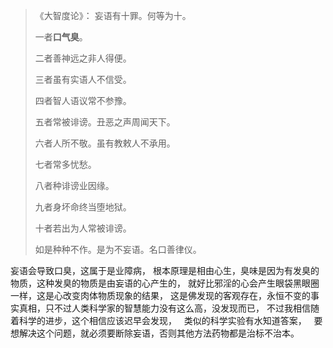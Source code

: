 > 《大智度论》：
> 妄语有十罪。何等为十。
> 
> 一者**口气臭**。
> 
> 二者善神远之非人得便。
> 
> 三者虽有实语人不信受。
> 
> 四者智人语议常不参豫。
> 
> 五者常被诽谤。丑恶之声周闻天下。
> 
> 六者人所不敬。虽有教敕人不承用。
> 
> 七者常多忧愁。
> 
> 八者种诽谤业因缘。
> 
> 九者身坏命终当堕地狱。
> 
> 十者若出为人常被诽谤。
> 
> 如是种种不作。是为不妄语。名口善律仪。

妄语会导致口臭，这属于是业障病，
根本原理是相由心生，臭味是因为有发臭的物质，这种发臭的物质是由妄语的心产生的，
就好比邪淫的心会产生眼袋黑眼圈一样，这是心改变肉体物质现象的结果，
这是佛发现的客观存在，永恒不变的事实真相，只不过人类科学家的智慧能力没有这么高，没发现而已，
不过我相信随着科学的进步，这个相信应该迟早会发现，
&nbsp;
类似的科学实验有水知道答案，
&nbsp;
要想解决这个问题，就必须要断除妄语，否则其他方法药物都是治标不治本。

